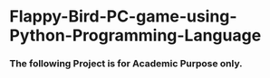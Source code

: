# Flappy-Bird-PC-game-using-Python-Programming-Language

### The following Project is for Academic Purpose only.
